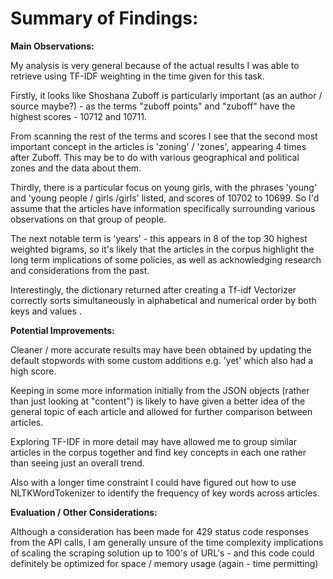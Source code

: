 # **Summary of Findings:**


**Main Observations:**

My analysis is very general because of the actual results I was able to retrieve using TF-IDF weighting in the time given for this task.

Firstly, it looks like Shoshana Zuboff is particularly important (as an author / source maybe?) - as the terms "zuboff points" and "zuboff" have the highest scores - 10712 and 10711.

From scanning the rest of the terms and scores I see that the second most important concept in the articles is 'zoning' / 'zones', appearing 4 times after Zuboff. This may be to do with various geographical and political zones and the data about them.

Thirdly, there is a particular focus on young girls, with the phrases 'young' and 'young people / girls /girls' listed, and scores of 10702 to 10699. So I'd assume that the articles have information specifically surrounding various observations on that group of people.

The next notable term is 'years' - this appears in 8 of the top 30 highest weighted bigrams, so it's likely that the articles in the corpus highlight the long term implications of some policies, as well as acknowledging research and considerations from the past.

Interestingly, the dictionary returned after creating a Tf-idf Vectorizer correctly sorts simultaneously in  alphabetical and numerical order by both keys and values .


**Potential Improvements:**

Cleaner / more accurate results may have been obtained by updating the default stopwords with some custom additions e.g. 'yet' which also had a high score.

Keeping in some more information initially  from the JSON objects (rather than just looking at "content") is likely to have given a better idea of the general topic of each article and allowed for further comparison between articles.

Exploring TF-IDF in more detail may have allowed me to group similar articles in the corpus together and find key concepts in each one rather than seeing just an overall trend.

Also with a longer time constraint I could have figured out how to use NLTKWordTokenizer to identify the frequency of key words across articles.

**Evaluation / Other Considerations:**

Although a consideration has been made for 429 status code responses from the API calls, I am generally unsure of the time complexity implications of scaling the scraping solution up to 100's of URL's - and this code could definitely be optimized for space / memory usage (again - time permitting)

